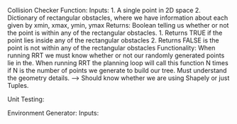 Collision Checker Function:
  Inputs: 
    1. A single point in 2D space
    2. Dictionary of rectangular obstacles, where we have information about each given by xmin, xmax, ymin, ymax 
  Returns: Boolean telling us whether or not the point is within any of the rectangular obstacles. 
    1. Returns TRUE if the point lies inside any of the rectangular obstacles 
    2. Returns FALSE is the point is not within any of the rectangular obstacles 
  Functionality: When running RRT we must know whether or not our randomly generated points lie in the. 
  When running RRT the planning loop will call this function N times if N is the number of points we generate to build our tree.
  Must understand the geometry details. --> Should know whether we are using Shapely or just Tuples.

  Unit Testing: 
  
Environment Generator:
  Inputs: 


